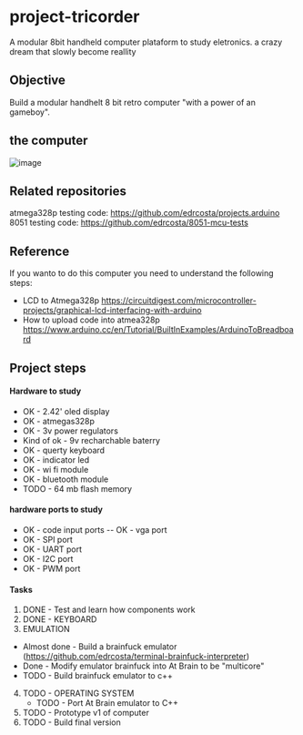 # project-tricorder

A modular 8bit handheld computer plataform to study eletronics. 
a crazy dream that slowly become reallity 

## Objective 

Build a modular handhelt 8 bit retro computer "with a power of an gameboy".

## the computer 

![image](https://user-images.githubusercontent.com/3594012/128116066-58a8413d-4160-4418-8acc-8078fc7dd635.png)

## Related repositories 

atmega328p testing code: https://github.com/edrcosta/projects.arduino 
8051 testing code: https://github.com/edrcosta/8051-mcu-tests

## Reference 

If you wanto to do this computer you need to understand the following steps:

- LCD to Atmega328p https://circuitdigest.com/microcontroller-projects/graphical-lcd-interfacing-with-arduino
- How to upload code into atmea328p https://www.arduino.cc/en/Tutorial/BuiltInExamples/ArduinoToBreadboard

## Project steps 

#### Hardware to study 

- OK - 2.42' oled display 
- OK - atmegas328p 
- OK - 3v power regulators 
- Kind of ok - 9v recharchable baterry 
- OK - querty keyboard 
- OK - indicator led 
- OK - wi fi module 
- OK - bluetooth module
- TODO - 64 mb flash memory 


#### hardware ports to study 

- OK - code input ports
-- OK - vga port 
- OK - SPI port 
- OK - UART port 
- OK - I2C port 
- OK - PWM port 

#### Tasks

1. DONE - Test and learn how components work 
2. DONE - KEYBOARD 
3. EMULATION 
  - Almost done - Build a brainfuck emulator  (https://github.com/edrcosta/terminal-brainfuck-interpreter)
  - Done - Modify emulator brainfuck into At Brain to be "multicore" 
  - TODO - Build brainfuck emulator to c++
4. TODO - OPERATING SYSTEM 
   - TODO - Port At Brain emulator to C++  
5. TODO - Prototype v1 of computer
6. TODO - Build final version 
